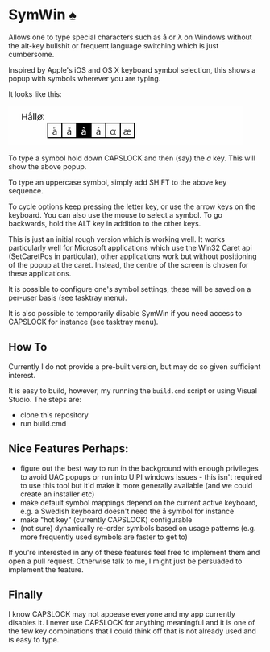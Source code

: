 SymWin ♠
========

Allows one to type special characters such as å or λ on Windows without the alt-key bullshit or frequent language switching which is just cumbersome.

Inspired by Apple's iOS and OS X keyboard symbol selection, this shows a popup with symbols wherever you are typing.

It looks like this:

![screenshot](SymWin/screencast.gif)

To type a symbol hold down CAPSLOCK and then (say) the *a* key. This will show the above popup.

To type an uppercase symbol, simply add SHIFT to the above key sequence.

To cycle options keep pressing the letter key, or use the arrow keys on the keyboard. You can also use the mouse to select a symbol. To go backwards, hold the ALT key in addition to the other keys.

This is just an initial rough version which is working well. It works particularly well for Microsoft applications which use the Win32 Caret api (SetCaretPos in particular), other applications work but without positioning of the popup at the caret. Instead, the centre of the screen is chosen for these applications.

It is possible to configure one's symbol settings, these will be saved on a per-user basis (see tasktray menu).

It is also possible to temporarily disable SymWin if you need access to CAPSLOCK for instance (see tasktray menu).

How To
------
Currently I do not provide a pre-built version, but may do so given sufficient interest.

It is easy to build, however, my running the ```build.cmd``` script or using Visual Studio. The steps are:

- clone this repository
- run build.cmd


Nice Features Perhaps:
----------------------

- figure out the best way to run in the background with enough privileges to avoid UAC popups or run into UIPI windows issues - this isn't required to use this tool but it'd make it more generally available (and we could create an installer etc)
- make default symbol mappings depend on the current active keyboard, e.g. a Swedish keyboard doesn't need the å symbol for instance
- make "hot key" (currently CAPSLOCK) configurable
- (not sure) dynamically re-order symbols based on usage patterns (e.g. more frequently used symbols are faster to get to)

If you're interested in any of these features feel free to implement them and open a pull request. Otherwise talk to me, I might just be persuaded to implement the feature.

Finally
-------
I know CAPSLOCK may not appease everyone and my app currently disables it. I never use CAPSLOCK for anything meaningful and it is one of the few key combinations that I could think off that is not already used and is easy to type.
